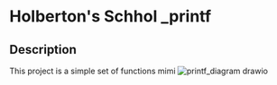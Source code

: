 # Holberton's Schhol _printf

## Description
This project is a simple set of functions mimi
![printf_diagram drawio](https://github.com/user-attachments/assets/2c34cc37-842e-446c-9654-4ce42c88c5ea)
